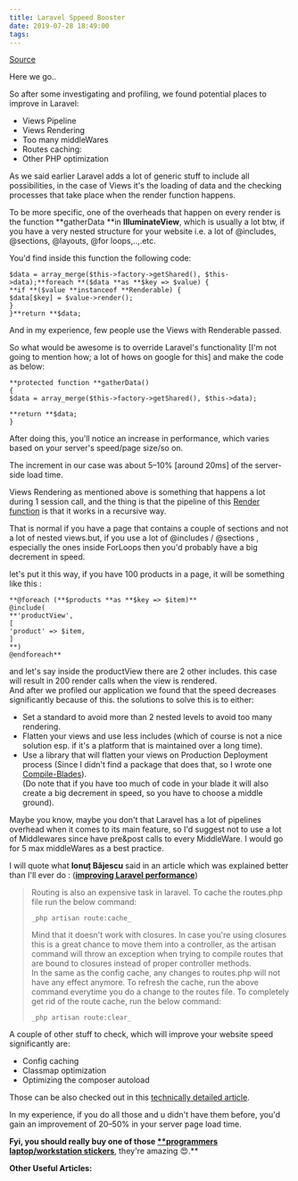 ```yaml
---
title: Laravel Sppeed Booster
date: 2019-07-28 18:49:00
tags:
---
```


[Source](https://medium.com/swlh/laravel-speed-booster-6babd07d84ab "Permalink to Laravel Speed Booster - The Startup")

Here we go..

So after some investigating and profiling, we found potential places to improve in Laravel:

* Views Pipeline
* Views Rendering
* Too many middleWares
* Routes caching:
* Other PHP optimization

As we said earlier Laravel adds a lot of generic stuff to include all possibilities, in the case of Views it's the loading of data and the checking processes that take place when the render function happens.

To be more specific, one of the overheads that happen on every render is the function **gatherData **in **IlluminateView**, which is usually a lot btw, if you have a very nested structure for your website i.e. a lot of @includes, @sections, @layouts, @for loops,..,.etc.

You'd find inside this function the following code:
    
    
    $data = array_merge($this->factory->getShared(), $this->data);**foreach **($data **as **$key => $value) {  
    **if **($value **instanceof **Renderable) {  
    $data[$key] = $value->render();  
    }  
    }**return **$data;

And in my experience, few people use the Views with Renderable passed.

So what would be awesome is to override Laravel's functionality [I'm not going to mention how; a lot of hows on google for this] and make the code as below:
    
    
    **protected function **gatherData()  
    {  
    $data = array_merge($this->factory->getShared(), $this->data);
    
    **return **$data;  
    }

After doing this, you'll notice an increase in performance, which varies based on your server's speed/page size/so on.

The increment in our case was about 5–10% [around 20ms] of the server-side load time.

Views Rendering as mentioned above is something that happens a lot during 1 session call, and the thing is that the pipeline of this [Render function][1] is that it works in a recursive way.

That is normal if you have a page that contains a couple of sections and not a lot of nested views.but, if you use a lot of @includes / @sections , especially the ones inside ForLoops then you'd probably have a big decrement in speed.

let's put it this way, if you have 100 products in a page, it will be something like this :
    
    
    **@foreach (**$products **as **$key => $item)**  
    @include(  
    **'productView',  
    [  
    'product' => $item,  
    ]  
    **)  
    @endforeach**

and let's say inside the productView there are 2 other includes. this case will result in 200 render calls when the view is rendered.  
And after we profiled our application we found that the speed decreases significantly because of this. the solutions to solve this is to either:

* Set a standard to avoid more than 2 nested levels to avoid too many rendering.
* Flatten your views and use less includes (which of course is not a nice solution esp. if it's a platform that is maintained over a long time).
* Use a library that will flatten your views on Production Deployment process (Since I didn't find a package that does that, so I wrote one [Compile-Blades][2]).  
(Do note that if you have too much of code in your blade it will also create a big decrement in speed, so you have to choose a middle ground).

Maybe you know, maybe you don't that Laravel has a lot of pipelines overhead when it comes to its main feature, so I'd suggest not to use a lot of Middlewares since have pre&post calls to every MiddleWare. I would go for 5 max middleWares as a best practice.

I will quote what **Ionuț Băjescu** said in an article which was explained better than I'll ever do : ([**improving Laravel performance**][3])

> Routing is also an expensive task in laravel. To cache the routes.php file run the below command:
> 
> `_php artisan route:cache_`
> 
> Mind that it doesn't work with closures. In case you're using closures this is a great chance to move them into a controller, as the artisan command will throw an exception when trying to compile routes that are bound to closures instead of proper controller methods.   
In the same as the config cache, any changes to routes.php will not have any effect anymore. To refresh the cache, run the above command everytime you do a change to the routes file. To completely get rid of the route cache, run the below command:
> 
> `_php artisan route:clear_`

A couple of other stuff to check, which will improve your website speed significantly are:

* Config caching
* Classmap optimization
* Optimizing the composer autoload

Those can be also checked out in this [technically detailed article][3].

In my experience, if you do all those and u didn't have them before, you'd gain an improvement of 20–50% in your server page load time.

**Fyi, you should really buy one of those [****programmers laptop/workstation stickers**][4]**, they're amazing 😍.**

**Other Useful Articles:**

[1]: https://laravel.com/api/5.3/Illuminate/View/View.html?source=post_page---------------------------#method_render
[2]: https://github.com/Te-cho/compile-blades?source=post_page---------------------------
[3]: https://bajescu.com/posts/view/improving-your-laravel-application-performance?source=post_page---------------------------
[4]: http://tidd.ly/8f345c71?source=post_page---------------------------

  